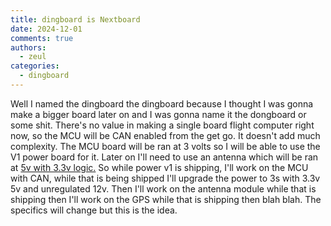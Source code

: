 ```yaml
---
title: dingboard is Nextboard
date: 2024-12-01
comments: true
authors:
  - zeul
categories:
  - dingboard
---
```


Well I named the dingboard the dingboard because I thought I was gonna make a bigger board later on and I was gonna name it the dongboard or some shit. There's no value in making a single board flight computer right now, so the MCU will be CAN enabled from the get go. It doesn't add much complexity. The MCU board will be ran at 3 volts so I will be able to use the V1 power board for it. Later on I'll need to use an antenna which will be ran at [5v with 3.3v logic.](http://files.rfdesign.com.au/Files/documents/RFD900x%20DataSheet%20V1.1.pdf) So while power v1 is shipping, I'll work on the MCU with CAN, while that is being shipped I'll upgrade the power to 3s with 3.3v 5v and unregulated 12v. Then I'll work on the antenna module while that is shipping then I'll work on the GPS while that is shipping then blah blah. The specifics will change but this is the idea.